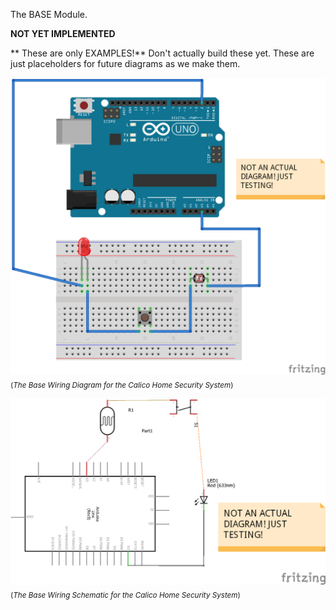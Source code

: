 The BASE Module.

**NOT YET IMPLEMENTED**

** These are only EXAMPLES!** Don't actually build these yet. These are just placeholders for future diagrams as we make them.

![Base Wiring Diagram](base_wiring_bb.png)
<sub>(_The Base Wiring Diagram for the Calico Home Security System_)</sub>

![Base Wiring Schematic](base_wiring_schem.png)
<sub>(_The Base Wiring Schematic for the Calico Home Security System_)</sub>
